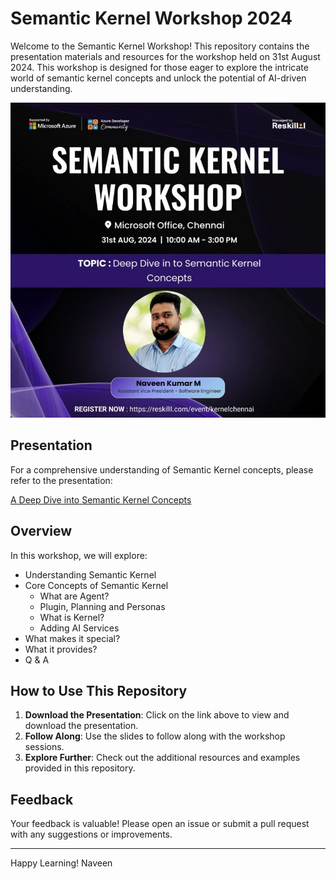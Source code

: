 # Semantic Kernel Workshop 2024

Welcome to the Semantic Kernel Workshop! This repository contains the presentation materials and resources for the workshop held on 31st August 2024.
This workshop is designed for those eager to explore the intricate world of semantic kernel concepts and unlock the potential of AI-driven understanding.

![SemanticKernel_Workshop.jpg](https://github.com/navindevan/tech_time_with_naveen/blob/main/31-Aug-2024_Semantic_Kernel_WorkShop/images/Naveen_Semantic_Kernel_Poster.jpg)

## Presentation

For a comprehensive understanding of Semantic Kernel concepts, please refer to the presentation:

[A Deep Dive into Semantic Kernel Concepts](https://github.com/navindevan/tech_time_with_naveen/blob/main/31-Aug-2024_Semantic_Kernel_WorkShop/presentation/A%20Deep%20Dive%20into%20Semantic%20Kernel%20Concepts.pdf)

## Overview

In this workshop, we will explore:
  - Understanding Semantic Kernel
  - Core Concepts of Semantic Kernel
    - What are Agent? 
    - Plugin, Planning and Personas
    - What is Kernel?
    - Adding AI Services
  - What makes it special?
  - What it provides?
  - Q & A

## How to Use This Repository

1. **Download the Presentation**: Click on the link above to view and download the presentation.
2. **Follow Along**: Use the slides to follow along with the workshop sessions.
3. **Explore Further**: Check out the additional resources and examples provided in this repository.

## Feedback

Your feedback is valuable! Please open an issue or submit a pull request with any suggestions or improvements.

---

Happy Learning!
Naveen
